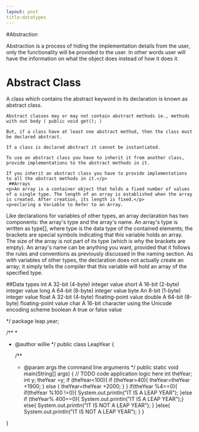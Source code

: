```yaml
---
layout: post
title:datatypes
---
```


#Abstraction
<p>Abstraction is a process of hiding the implementation details from the user, only the functionality will be provided to the user. In other words user will have the information on what the object does instead of how it does it.</p>
<h1>Abstract Class</h1>

<p>A class which contains the abstract keyword in its declaration is known as abstract class.

    Abstract classes may or may not contain abstract methods ie., methods with out body ( public void get(); )

    But, if a class have at least one abstract method, then the class must be declared abstract.

    If a class is declared abstract it cannot be instantiated.

    To use an abstract class you have to inherit it from another class, provide implementations to the abstract methods in it.

    If you inherit an abstract class you have to provide implementations to all the abstract methods in it.</p>
     ##Arrays
    <p>An array is a container object that holds a fixed number of values of a single type. The length of an array is established when the array is created. After creation, its length is fixed.</p>
    <p>eclaring a Variable to Refer to an Array.


Like declarations for variables of other types, an array declaration has two components: the array's type and the array's name. An array's type is written as type[], where type is the data type of the contained elements; the brackets are special symbols indicating that this variable holds an array. The size of the array is not part of its type (which is why the brackets are empty). An array's name can be anything you want, provided that it follows the rules and conventions as previously discussed in the naming section. As with variables of other types, the declaration does not actually create an array; it simply tells the compiler that this variable will hold an array of the specified type.</p> 


 
 ##Data types
  int 	A 32-bit (4-byte) integer value
short 	A 16-bit (2-byte) integer value
long 	A 64-bit (8-byte) integer value
byte 	An 8-bit (1-byte) integer value
float 	A 32-bit (4-byte) floating-point value
double 	A 64-bit (8-byte) floating-point value
char 	A 16-bit character using the Unicode encoding scheme
boolean 	A true or false value

  */
package leap.year;

/**
 *
 * @author willie
 */
public class LeapYear {

    /**
     * @param args the command line arguments
     */
    public static void main(String[] args) {
        // TODO code application logic here
        int theYear;
        int y;
        theYear =y;
        if (theYear<100){
            if (theYear>40){ theYear=theYear +1900;
            } else {
                theYear=theYear +2000;
            }
        }
        if(theYear %4==0){
            if(theYear %100 !=0){
                System.out.println("IT IS A LEAP YEAR");
            }else if (theYear% 400==0){
                System.out.println("IT IS A LEAP YEAR");}
            else{
                System.out.println("IT IS NOT A LEAP YEAR");
            }
        }else{
            System.out.println("IT IS NOT A LEAP YEAR");
            }
    }
    
}

  
